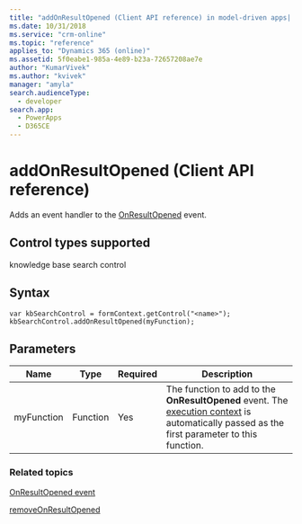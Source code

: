 ```yaml
---
title: "addOnResultOpened (Client API reference) in model-driven apps| MicrosoftDocs"
ms.date: 10/31/2018
ms.service: "crm-online"
ms.topic: "reference"
applies_to: "Dynamics 365 (online)"
ms.assetid: 5f0eabe1-985a-4e89-b23a-72657208ae7e
author: "KumarVivek"
ms.author: "kvivek"
manager: "amyla"
search.audienceType: 
  - developer
search.app: 
  - PowerApps
  - D365CE
---
```

# addOnResultOpened (Client API reference)



Adds an event handler to the [OnResultOpened](../events/onresultopened.md) event. 

## Control types supported

knowledge base search control

## Syntax

```
var kbSearchControl = formContext.getControl("<name>");
kbSearchControl.addOnResultOpened(myFunction);
```

## Parameters

|Name | Type | Required | Description|
|--|--|--|--|
|myFunction |Function |Yes|The function to add to the **OnResultOpened** event. The [execution context](../../clientapi-execution-context.md) is automatically passed as the first parameter to this function.|

### Related topics

[OnResultOpened event](../events/onresultopened.md)

[removeOnResultOpened](removeOnResultOpened.md)
